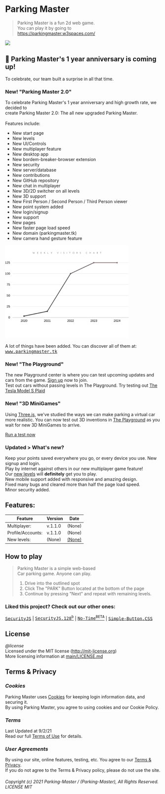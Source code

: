 # Parking Master
> Parking Master is a fun 2d web game.<br>
> You can play it by going to<br>
> https://parkingmaster.w3spaces.com/

<img src="https://parkingmaster.tk/images/celebration.png">

## <span style="text-shadow:0 0 #333;color:transpar ent;">🎉</span> Parking Master's 1 year anniversary is coming up!
To celebrate, our team built a surprise in all that time.
### New! "Parking Master 2.0"
To celebrate Parking Master's 1 year anniversary and high growth rate, we decided to
<br>
create Parking Master 2.0: The all new upgraded Parking Master.
<br>
<br>
Features include:
- New start page
- New levels
- New UI/Controls
- New multiplayer feature
- New desktop app
- New bordem-breaker-browser extension
- New security
- New server/database
- New contributions
- New GitHub repository
- New chat in multiplayer
- New 3D/2D switcher on all levels
- New 3D support
- New First Person / Second Person / Third Person viewer
- New point system added
- New login/signup
- New support
- New pages
- New faster page load speed
- New domain (parkingmaster.tk)
- New camera hand gesture feature

<img src="https://github.com/Parking-Master/Parking-Master-2.0/blob/main/analytics_growth.png" width="400">

A lot of things have been added. You can discover all of them at: <kbd>www.parkingmaster.tk</kbd>

### New! "The Playground"
The new Playground center is where you can test upcoming updates and cars from the game. [Sign up](https://parkingmaster.w3spaces.com/signup.html) now to join.<br>
Test out cars without passing levels in The Playground. Try testing out [The Tesla Model S Plaid](https://parkingmaster.w3spaces.com/playground/cars/Tesla.htm)

### New! "3D MiniGames"
Using [Three.js](https://threejs.org/), we've studied the ways we can make parking a virtual car more realistic.
You can now test out 3D inventions in [The Playground](https://parkingmaster.w3spaces.com/playground/) as you wait for new 3D MiniGames to arrive.

[Run a test now](https://parkingmaster.w3spaces.com/playground/3D/three3d.html)

### Updated > What's new?
Keep your points saved everywhere you go, or every device you use. New signup and login.<br>
Play by internet against others in our new multiplayer game feature!<br>
Our [new levels](https://parking-master.github.io/Parking-Master/dist/preview.htm) will **definitely** get you to play.<br>
New mobile support added with responsive and amazing design.<br>
Fixed many bugs and cleared more than half the page load speed.<br>
Minor security added.


## Features:
| Feature | Version | Date |
| --------------| ------------- | ------------- |
| Multiplayer:  | v.1.1.0 | (None) |
| Profile/Accounts:  | v.1.1.0 | (None) |
| New levels:  | (None) | [(None)]() |

## How to play
> Parking Master is a simple web-based<br>
> Car parking game. Anyone can play.
> 
> 1. Drive into the outlined spot
> 2. Click The "PARK" Button located at the bottom of the page
> 3. Continue by pressing "Next" and repeat with remaining levels.


### Liked this project? Check out our other ones:<br>
<kbd><a href="https://github.com/Parking-Master/Security.js">SecurityJS</a></kbd> | <kbd><a href="https://github.com/Parking-Master/SecurityJS.128">SecurityJS.128<sup>b</sup></a></kbd> | <kbd><a href="https://github.com/Parking-Master/No-Time">No-Time<sup>BETA</sup></a></kbd> | <kbd><a href="https://github.com/Parking-Master/Simplet-Button">Simple-Button.CSS</a></kbd><br>

## License
_@license_<br>
Licensed under the MIT license (http://mit-license.org)<br>
More licensing information at [main/LICENSE.md](https://github.com/Parking-Master/Parking-Master/blob/main/LICENSE.md)

## Terms & Privacy
### _Cookies_
Parking Master uses [Cookies](https://www.cloudflare.com/learning/privacy/what-are-cookies/) for keeping login information data, and securing it.<br>
By using Parking Master, you agree to using cookies and our Cookie Policy.

### _Terms_
Last Updated at 9/2/21<br>
Read our full [Terms of Use](https://parkingmaster.w3spaces.com/terms-of-use.html) for details.

### _User Agreements_
By using our site, online features, testing, etc. You agree to our [Terms & Privacy](https://parkingmaster.w3spaces.com/terms-of-use.html).<br>
If you do not agree to the Terms & Privacy policy, please do not use the site.
###### Copyright (c) 2021 Parking-Master / (Parking-Master), All Rights Reserved. LICENSE MIT
